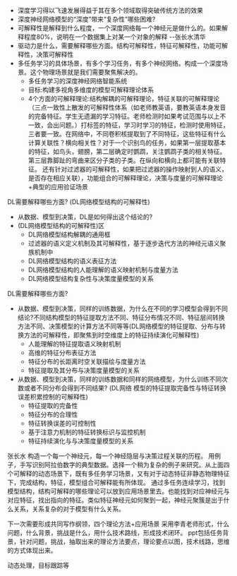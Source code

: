 - 深度学习得以飞速发展得益于其在多个领域取得突破传统方法的效果
- 深度神经网络模型的“深度”带来“复杂性”哪些困难?
- 可解释性是解释到什么程度，一个深度网络每一个神经元是做什么的。如果解释程度80%，说明在一个数据集上对某一个对象的解释 --张长水清华
- 驱动力是什么，需要解释哪些方面。结构可解释性，特征可解释性，功能可解释性，决策可解释性
- 多任务学习的具体场景，有多个学习任务，有多个神经网络。构成一个深度场景。这个物理场景就是我们需要聚焦解决的。
  - 多任务学习的深度神经网络智能系统
  - 目标:构建多视角多维度的模型可解释理论体系
  - 4个方面的可解释理论:结构解耦的可解释理论，特征关联的可解释理论（三点一致性上散发的可解释性体系（如老师教英语，要教英语本身发音的完备特征。学生无遗漏的学习特征。老师检测时如果考试范围与以上不一致，会出问题。）打标签的特征，学习时学习的特征，检测时使用特征，三者要一致。在网络中，不同卷积核提取到了不同特征，这些特征有什么计算关联性？横向相关性？对于一个识别鸟的任务，如果第一层提取基本的特征，如鸟头，翅膀，第二层确定时鹦鹉，关注鹦鹉子类的相关特征。第三层靠脚趾的弯曲来区分子类的子类。在纵向和横向上都可能有关联特征。 还有针对过滤器的可解释性，如果把过滤器的操作映射到人的语义，是否存在相应关联），功能组合的可解释理论，决策与度量的可解释理论+典型的应用验证场景

DL需要解释哪些方面?
(DL网络模型结构的可解释性)
- 从数据、模型到决策，DL是如何得出这个结论的? 
- (DL网络模型结构的可解释性)区
  - DL网络模型结构解耦的通用框
  - 过滤器的语义定义机制及其可解释性，基于逐步迭代方法的神经元语义聚族机制中
  - DL网络模型结构的语义表征方法
  - DL网络模型结构的人能理解的语义映射机制与度量方法
  - DL网络模型结构复杂性与决策度量模型的关系

DL需要解释哪些方面?
- 从数据、模型到决策，同样的训练数据，为什么在不同的学习模型会得到不同结论?不同结构模型的特征提取方法不同、特征分布情况不同、特征层间转换方法不同、决策模型的计算方法不同等等(DL网络模型的特征提取、分布与转换方法的可解释性，即聚焦到时空维度上的特征持续演化可解释性)
    - 人能理解的特征提取语义映射机制
    - 高维的特征分布表征方法
    - 特征分布的长距离时空关联描绘与度量方法
    - 特征提取及其分布与决策度量模型的关系
- 从数据、模型到决策，同样的训练数据和同样的网络模型，为什么训练不同次数或者不同分布会得到不同结果? (DL网络 模型的特征提取完备性与特征转换误差积累控制的可解释性)
    - 特征提取的完备性
    - 特征分布的合理性
    - 特征转换误差的可控制性
    - 基于注意力机制的特征转换标识与监控机制
    - 特征持续演化与与决策度量模型的关系


张长水 构造一个每一个神经元，每一个神经隐层与决策过程关联的历程。
用例子，手写识别阿拉伯数字的典型数据。选择一个稍为复杂的例子来研究。从上面四个可解释的动态场景下，既有多任务学习场景，又有对于动态特征非静态物理特征下，完成结构，特征，模型组合可解释能有所体现。
通过多任务连续学习，找到模型结构，结构可解释的哪些理论可以放到应用场景里去。也能找到对应神经元与对应特征，找出指向的特征。类似特征神经元如何聚到一起，神经元聚簇是出于什么关系，关系复杂的对于模型有什么关系。


下一次需要形成共同写作纲领，四个理论方法+应用场景
采用李青老师形式，什么问题，什么背景，挑战是什么，用什么技术路线，形成技术闭环。
ppt包括任务背景，针对问题，挑战，抽取出来的理论方法要点，理论要点以图，技术线路，思维的方式体现出来。

动态处理，目标跟踪等